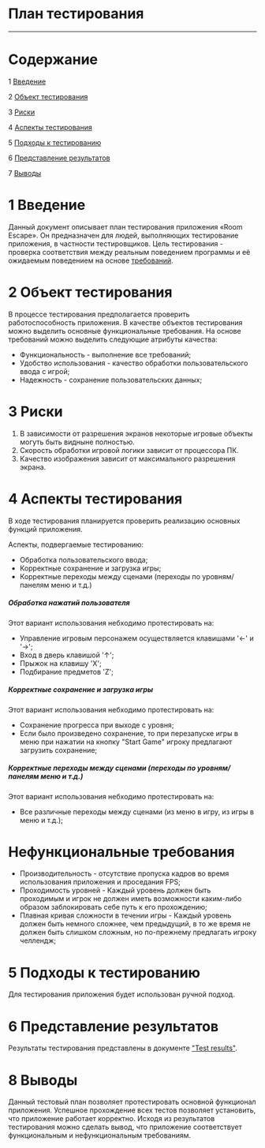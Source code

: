 # План тестирования
---


# Cодержание
1 [Введение](#introduction)  

2 [Объект тестирования](#items) 

3 [Риски](#risk)  

4 [Аспекты тестирования](#features)  

5 [Подходы к тестированию](#approach)  

6 [Представление результатов](#pass)  

7 [Выводы](#conclusion)  

<a name="introduction"/>

# 1 Введение

Данный документ описывает план тестирования приложения «Room Escape». Он предназначен для людей, выполняющих тестирование приложения, в частности тестировщиков. Цель тестирования - проверка соответствия между реальным поведением программы и её ожидаемым поведением на основе [требований](https://github.com/BogaDev/RoomEscape/blob/master/docs/ProjectRequirements.md).

<a name="items"/>

# 2 Объект тестирования

В процессе тестирования предполагается проверить работоспособность приложения.
В качестве объектов тестирования можно выделить основные функциональные требования.
На основе требований можно выделить следующие атрибуты качества: 
* Функциональность - выполнение все требований; 
* Удобство использования - качество обработки пользовательского ввода с игрой;
* Надежность - сохранение пользовательских данных;

<a name="risk"/>

# 3 Риски

1. В зависимости от разрешения экранов некоторые игровые объекты могуть быть видныне полностью.
2. Скорость обработки игровой логики зависит от процессора ПК.
3. Качество изображения зависит от максимального разрешения экрана.

<a name="features"/>

# 4 Аспекты тестирования

В ходе тестирования планируется проверить реализацию основных функций приложения.

Аспекты, подвергаемые тестированию:  

* Обработка пользовательского ввода;  
* Корректные сохранение и загрузка игры;
* Корректные переходы между сценами (переходы по уровням/панелям меню и т.д.)

##### Обработка нажатий пользователя
Этот вариант использования небходимо протестировать на:
* Управление игровым персонажем осуществляется клавишами '←' и '→';
* Вход в дверь клавишой '↑';
* Прыжок на клавишу 'X';
* Подбирание предметов 'Z';

##### Корректные сохранение и загрузка игры
Этот вариант использования небходимо протестировать на:
* Сохранение прогресса при выходе с уровня;
* Если было произведено сохранение, то при перезапуске игры в меню при нажатии на кнопку "Start Game" игроку предлагают загрузить сохранение;

##### Корректные переходы между сценами (переходы по уровням/панелям меню и т.д.)
Этот вариант использования небходимо протестировать на:
* Все различные переходы между сценами (из меню в игру, из игры в меню и т.д.);

# Нефункциональные требования

* Производительность - отсутствие пропуска кадров во время использования приложения и проседания FPS;
* Проходимость уровней - Каждый уровень должен быть проходимым и игрок не должен иметь возможности каким-либо образом заблокировать себе путь к его прохождению;
* Плавная кривая сложности в течении игры - Каждый уровень должен быть немного сложнее, чем предыдущий, в то же время не должен быть слишком сложным, но по-прежнему предлагать игроку челлендж;


<a name="approach"/>

# 5 Подходы к тестированию

Для тестирования приложения будет использован ручной подход.

<a name="pass"/>

# 6 Представление результатов

Результаты тестирования представлены в документе ["Test results"](https://github.com/BogaDev/RoomEscape/blob/master/docs/Testing/TestResult.md).

<a name="conclusion"/>

# 8 Выводы

Данный тестовый план позволяет протестировать основной функционал приложения. 
Успешное прохождение всех тестов позволяет установить, что приложение работает корректно.
Исходя из результатов тестирования можно сделать вывод, что приложение соответствует функциональным и нефункциональным требованиям.
